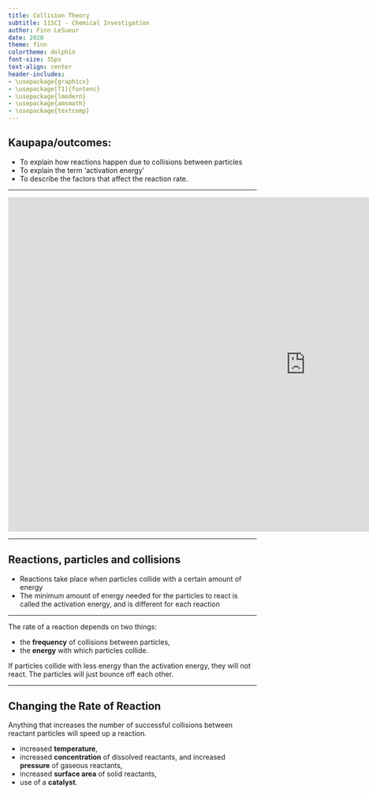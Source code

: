 ```yaml
---
title: Collision Theory
subtitle: 11SCI - Chemical Investigation
author: Finn LeSueur
date: 2020
theme: finn
colortheme: dolphin
font-size: 35px
text-align: center
header-includes:
- \usepackage{graphicx}
- \usepackage[T1]{fontenc}
- \usepackage{lmodern}
- \usepackage{amsmath}
- \usepackage{textcomp}
---
```


## Kaupapa/outcomes:

- To explain how reactions happen due to collisions between particles
- To explain the term ‘activation energy’ 
- To describe the factors that affect the reaction rate.

---

<iframe width="1206" height="678" src="https://www.youtube.com/embed/OttRV5ykP7A" frameborder="0" allow="accelerometer; autoplay; encrypted-media; gyroscope; picture-in-picture" allowfullscreen></iframe>

---

## Reactions, particles and collisions

- Reactions take place when particles collide with a certain amount of energy
- The minimum amount of energy needed for the particles to react is called the activation energy, and is different for each reaction

---

The rate of a reaction depends on two things: 

- the __frequency__ of collisions between particles,
- the __energy__ with which particles collide.

If particles collide with less energy than the activation energy, they will not react. The particles will just bounce off each other.

---

## Changing the Rate of Reaction

Anything that increases the number of successful collisions between reactant particles will speed up a reaction.

- increased __temperature__,
- increased __concentration__ of dissolved reactants, and increased __pressure__ of gaseous reactants,
- increased __surface area__ of solid reactants,
- use of a __catalyst__.
